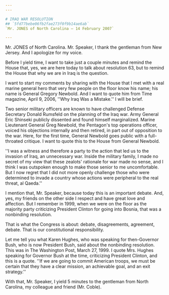 ```yaml
---
---

# IRAQ WAR RESOLUTION
## `5fd77bebe06fb2fae273f0f9b14ae6ab`
`Mr. JONES of North Carolina — 14 February 2007`

---
```



Mr. JONES of North Carolina. Mr. Speaker, I thank the gentleman from 
New Jersey. And I apologize for my voice.

Before I yield time, I want to take just a couple minutes and remind 
the House that, yes, we are here today to talk about resolution 63, but 
to remind the House that why we are in Iraq is the question.

I want to start my comments by sharing with the House that I met with 
a real marine general hero that very few people on the floor know his 
name; his name is General Gregory Newbold. And I want to quote him from 
Time magazine, April 9, 2006, ''Why Iraq Was a Mistake.'' I will be 
brief.

Two senior military officers are known to have challenged Defense 
Secretary Donald Rumsfeld on the planning of the Iraq war. Army General 
Eric Shinseki publicly dissented and found himself marginalized. Marine 
Lieutenant General Greg Newbold, the Pentagon's top operations officer, 
voiced his objections internally and then retired, in part out of 
opposition to the war. Here, for the first time, General Newbold goes 
public with a full-throated critique. I want to quote this to the House 
from General Newbold.

''I was a witness and therefore a party to the action that led us to 
the invasion of Iraq, an unnecessary war. Inside the military family, I 
made no secret of my view that these zealots' rationale for war made no 
sense, and I think I was outspoken enough to make those senior to me 
uncomfortable. But I now regret that I did not more openly challenge 
those who were determined to invade a country whose actions were 
peripheral to the real threat, al Qaeda.''

I mention that, Mr. Speaker, because today this is an important 
debate. And, yes, my friends on the other side I respect and have great 
love and affection. But I remember in 1999, when we were on the floor 
as the majority party criticizing President Clinton for going into 
Bosnia, that was a nonbinding resolution.

That is what the Congress is about: debate, disagreements, agreement, 
debate. That is our constitutional responsibility.

Let me tell you what Karen Hughes, who was speaking for then-Governor 
Bush, who is now President Bush, said about the nonbinding resolution. 
This was in The Washington Post, March 27, 1999. I quote Mrs. Hughes 
speaking for Governor Bush at the time, criticizing President Clinton, 
and this is a quote. ''If we are going to commit American troops, we 
must be certain that they have a clear mission, an achievable goal, and 
an exit strategy.''

With that, Mr. Speaker, I yield 5 minutes to the gentleman from North 
Carolina, my colleague and friend (Mr. Coble).